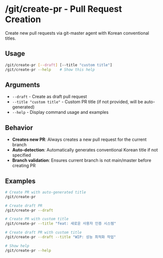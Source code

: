 # /git/create-pr - Pull Request Creation

Create new pull requests via git-master agent with Korean conventional titles.

## Usage
```bash
/git/create-pr [--draft] [--title "custom title"]
/git/create-pr --help    # Show this help
```

## Arguments
- `--draft` - Create as draft pull request
- `--title "custom title"` - Custom PR title (if not provided, will be auto-generated)
- `--help` - Display command usage and examples

## Behavior
- **Creates new PR**: Always creates a new pull request for the current branch
- **Auto-detection**: Automatically generates conventional Korean title if not specified
- **Branch validation**: Ensures current branch is not main/master before creating PR

## Examples
```bash
# Create PR with auto-generated title
/git/create-pr

# Create draft PR
/git/create-pr --draft

# Create PR with custom title
/git/create-pr --title "feat: 새로운 사용자 인증 시스템"

# Create draft PR with custom title
/git/create-pr --draft --title "WIP: 성능 최적화 작업"

# Show help
/git/create-pr --help
```

